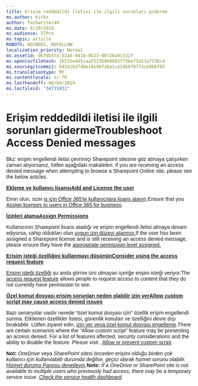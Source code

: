 ```yaml
---
title: Erişim reddedildi iletisi ile ilgili sorunları giderme
ms.author: kirks
author: Techwriter40
ms.date: 6/29/2018
ms.audience: ITPro
ms.topic: article
ROBOTS: NOINDEX, NOFOLLOW
localization_priority: Normal
ms.assetid: d678b57a-53ad-4414-9423-d8726a0c532f
ms.openlocfilehash: 1b515e445caa25136960602f73bef1e21e753bc4
ms.sourcegitcommit: 6d341637dbb14e90726a1ce1d68f077ace9bb765
ms.translationtype: MT
ms.contentlocale: tr-TR
ms.lasthandoff: 06/04/2019
ms.locfileid: "34715931"
---
```

# <a name="troubleshoot-access-denied-messages"></a><span data-ttu-id="5a01a-102">Erişim reddedildi iletisi ile ilgili sorunları giderme</span><span class="sxs-lookup"><span data-stu-id="5a01a-102">Troubleshoot Access Denied messages</span></span>

<p style="mso-margin-top-alt: auto; mso-margin-bottom-alt: auto; line-height: normal;"><span data-ttu-id="5a01a-103"><span style="font-size: 10.5pt; font-family: 'Verdana',sans-serif; mso-fareast-font-family: 'Times New Roman'; mso-bidi-font-family: 'Times New Roman';">Bkz: erişim engellendi iletisi çevrimiçi Sharepoint sitesine göz atmaya çalışırken zaman alıyorsanız, lütfen aşağıdaki makaleleri.&nbsp;</span></span><span class="sxs-lookup"><span data-stu-id="5a01a-103"><span style="font-size: 10.5pt; font-family: 'Verdana',sans-serif; mso-fareast-font-family: 'Times New Roman'; mso-bidi-font-family: 'Times New Roman';">If you are receiving an access denied message when attempting to browse a Sharepoint Online site, please see the below articles.&nbsp;</span></span></span></p> <p style="mso-margin-top-alt: auto; mso-margin-bottom-alt: auto; line-height: normal;"><span data-ttu-id="5a01a-104"><strong><u><span style="font-size: 10.5pt; font-family: 'Verdana',sans-serif; mso-fareast-font-family: 'Times New Roman'; mso-bidi-font-family: 'Times New Roman';">Ekleme ve kullanıcı lisansı</span></u></strong></span><span class="sxs-lookup"><span data-stu-id="5a01a-104"><strong><u><span style="font-size: 10.5pt; font-family: 'Verdana',sans-serif; mso-fareast-font-family: 'Times New Roman'; mso-bidi-font-family: 'Times New Roman';">Add and License the user</span></u></strong></span></span></p> <p style="mso-margin-top-alt: auto; mso-margin-bottom-alt: auto; line-height: normal;"><span data-ttu-id="5a01a-105"><span style="font-size: 10.5pt; font-family: 'Verdana',sans-serif; mso-fareast-font-family: 'Times New Roman'; mso-bidi-font-family: 'Times New Roman';">Emin olun, sizin <a href="https://docs.microsoft.com/en-us/office365/admin/subscriptions-and-billing/assign-licenses-to-users?view=o365-worldwide&amp;tabs=One">iş için Office 365'te kullanıcılara lisans atayın</a>.</span></span><span class="sxs-lookup"><span data-stu-id="5a01a-105"><span style="font-size: 10.5pt; font-family: 'Verdana',sans-serif; mso-fareast-font-family: 'Times New Roman'; mso-bidi-font-family: 'Times New Roman';">Ensure that you <a href="https://docs.microsoft.com/en-us/office365/admin/subscriptions-and-billing/assign-licenses-to-users?view=o365-worldwide&amp;tabs=One">Assign licenses to users in Office 365 for business</a>.</span></span></span></p> <p style="mso-margin-top-alt: auto; mso-margin-bottom-alt: auto; line-height: normal;"><span data-ttu-id="5a01a-106"><strong><u><span style="font-size: 10.5pt; font-family: 'Verdana',sans-serif; mso-fareast-font-family: 'Times New Roman'; mso-bidi-font-family: 'Times New Roman';">İzinleri atama</span></u></strong><u></u></span><span class="sxs-lookup"><span data-stu-id="5a01a-106"><strong><u><span style="font-size: 10.5pt; font-family: 'Verdana',sans-serif; mso-fareast-font-family: 'Times New Roman'; mso-bidi-font-family: 'Times New Roman';">Assign Permissions</span></u></strong><u></u></span></span></p> <p style="mso-margin-top-alt: auto; mso-margin-bottom-alt: auto; line-height: normal;"><span data-ttu-id="5a01a-107"><span style="font-size: 10.5pt; font-family: 'Verdana',sans-serif; mso-fareast-font-family: 'Times New Roman'; mso-bidi-font-family: 'Times New Roman';">Kullanıcının Sharepoint lisans atadığı ve erişim engellendi iletisi almaya devam ediyorsa, sahip oldukları olun <a href="https://docs.microsoft.com/en-us/sharepoint/understanding-permission-levels">uygun izin düzeyi atanmış.</a></span></span><span class="sxs-lookup"><span data-stu-id="5a01a-107"><span style="font-size: 10.5pt; font-family: 'Verdana',sans-serif; mso-fareast-font-family: 'Times New Roman'; mso-bidi-font-family: 'Times New Roman';">If the user has been assigned a Sharepoint license and is still receiving an access denied message, please ensure they have the <a href="https://docs.microsoft.com/en-us/sharepoint/understanding-permission-levels">appropriate permission level assigned.</a></span></span></span></p> <p style="mso-margin-top-alt: auto; mso-margin-bottom-alt: auto; line-height: normal;"><span data-ttu-id="5a01a-108"><strong><u><span style="font-size: 10.5pt; font-family: 'Verdana',sans-serif; mso-fareast-font-family: 'Times New Roman'; mso-bidi-font-family: 'Times New Roman';">Erişim isteği özelliğini kullanmayı düşünün</span></u></strong><u></u></span><span class="sxs-lookup"><span data-stu-id="5a01a-108"><strong><u><span style="font-size: 10.5pt; font-family: 'Verdana',sans-serif; mso-fareast-font-family: 'Times New Roman'; mso-bidi-font-family: 'Times New Roman';">Consider using the access request feature</span></u></strong><u></u></span></span></p> <p style="mso-margin-top-alt: auto; mso-margin-bottom-alt: auto; line-height: normal;"><span data-ttu-id="5a01a-109"><span style="font-size: 10.5pt; font-family: 'Verdana',sans-serif; mso-fareast-font-family: 'Times New Roman'; mso-bidi-font-family: 'Times New Roman';"><a href="https://support.office.com/en-us/article/Set-up-and-manage-access-requests-94B26E0B-2822-49D4-929A-8455698654B3">Erişim isteği özelliği</a> şu anda görme izni olmayan içeriğe erişim isteği veriyor.</span></span><span class="sxs-lookup"><span data-stu-id="5a01a-109"><span style="font-size: 10.5pt; font-family: 'Verdana',sans-serif; mso-fareast-font-family: 'Times New Roman'; mso-bidi-font-family: 'Times New Roman';">The <a href="https://support.office.com/en-us/article/Set-up-and-manage-access-requests-94B26E0B-2822-49D4-929A-8455698654B3">access request feature</a> allows people to request access to content that they do not currently have permission to see. </span></span></span></p> <p style="mso-margin-top-alt: auto; mso-margin-bottom-alt: auto; line-height: normal;"><span data-ttu-id="5a01a-110"><strong><u><span style="font-size: 10.5pt; font-family: 'Verdana',sans-serif; mso-fareast-font-family: 'Times New Roman'; mso-bidi-font-family: 'Times New Roman';">Özel komut dosyası erişim sorunları neden olabilir izin ver</span></u></strong><u></u></span><span class="sxs-lookup"><span data-stu-id="5a01a-110"><strong><u><span style="font-size: 10.5pt; font-family: 'Verdana',sans-serif; mso-fareast-font-family: 'Times New Roman'; mso-bidi-font-family: 'Times New Roman';">Allow custom script may cause access denied issues</span></u></strong><u></u></span></span></p> <p style="mso-margin-top-alt: auto; mso-margin-bottom-alt: auto; line-height: normal;"><span data-ttu-id="5a01a-111"><span style="font-size: 10.5pt; font-family: 'Verdana',sans-serif; mso-fareast-font-family: 'Times New Roman'; mso-bidi-font-family: 'Times New Roman';">Bazı senaryolar vardır nerede &ldquo;özel komut dosyası izin&rdquo; özellik erişim engellendi sunma. Etkilenen özellikler listesi, güvenlik konuları ve özelliğini devre dışı bırakabilir. Lütfen ziyaret edin, <a href="https://docs.microsoft.com/en-us/sharepoint/allow-or-prevent-custom-script">izin ver veya özel komut dosyası engelleme</a>.</span></span><span class="sxs-lookup"><span data-stu-id="5a01a-111"><span style="font-size: 10.5pt; font-family: 'Verdana',sans-serif; mso-fareast-font-family: 'Times New Roman'; mso-bidi-font-family: 'Times New Roman';">There are certain scenarios where the &ldquo;Allow custom script&rdquo; feature may be presenting an access denied. For a list of features affected, security considerations and the ability to disable the feature. Please visit , <a href="https://docs.microsoft.com/en-us/sharepoint/allow-or-prevent-custom-script">Allow or prevent custom script</a>. </span></span></span></p> <p style="mso-margin-top-alt: auto; mso-margin-bottom-alt: auto; line-height: normal;"><span data-ttu-id="5a01a-112"><strong><span style="font-size: 10.5pt; font-family: 'Verdana',sans-serif; mso-fareast-font-family: 'Times New Roman'; mso-bidi-font-family: 'Times New Roman';">Not:</span></strong><span style="font-size: 10.5pt; font-family: 'Verdana',sans-serif; mso-fareast-font-family: 'Times New Roman'; mso-bidi-font-family: 'Times New Roman';">&nbsp;<em>OneDrive veya SharePoint sitesi önceden erişimi olduğu birden çok kullanıcı için kullanılabilir durumda değilse, geçici olarak hizmet sorunu olabilir.&nbsp; <a href="https://portal.office.com/adminportal/home#/servicehealth" target="_blank" rel="noopener">Hizmet durumu Panosu denetleyin</a>.</em></span></span><span class="sxs-lookup"><span data-stu-id="5a01a-112"><strong><span style="font-size: 10.5pt; font-family: 'Verdana',sans-serif; mso-fareast-font-family: 'Times New Roman'; mso-bidi-font-family: 'Times New Roman';">Note:</span></strong><span style="font-size: 10.5pt; font-family: 'Verdana',sans-serif; mso-fareast-font-family: 'Times New Roman'; mso-bidi-font-family: 'Times New Roman';">&nbsp;<em>If a OneDrive or SharePoint site is not available to multiple users who previously had access, there may be a temporary service issue.&nbsp;<a href="https://portal.office.com/adminportal/home#/servicehealth" target="_blank" rel="noopener">Check the service health dashboard</a>.</em></span></span></span></p>


  

